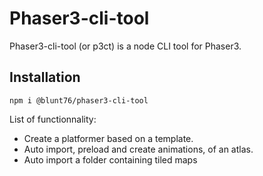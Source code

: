# Phaser3-cli-tool
Phaser3-cli-tool (or p3ct) is a node CLI tool for Phaser3.

## Installation

`npm i @blunt76/phaser3-cli-tool`

List of functionnality:
- Create a platformer based on a template.
- Auto import, preload and create animations, of an atlas.
- Auto import a folder containing tiled maps

